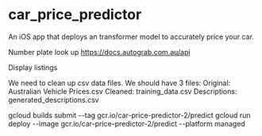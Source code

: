 # car_price_predictor
An iOS app that deploys an transformer model to accurately price your car.


Number plate look up 
https://docs.autograb.com.au/api


Display listings


We need to clean up csv data files. We should have 3 files:
Original: Australian Vehicle Prices.csv
Cleaned: training_data.csv
Descriptions: generated_descriptions.csv 


gcloud builds submit --tag gcr.io/car-price-predictor-2/predict
gcloud run deploy --image gcr.io/car-price-predictor-2/predict --platform managed

